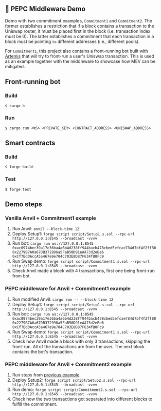 ## 🥤 PEPC Middleware Demo

Demo with two commitment examples, `Commitment1` and `Commitment2`. The former establishes a restriction that if a block contains a transaction to the Uniswap router, it must be placed first in the block (i.e. transaction index must be 0). The latter establishes a commitment that each transaction in a block must be pointing `to` different addresses (i.e., different pools).

For `Commitment1`, this project also contains a front-running bot built with [Artemis](https://github.com/paradigmxyz/artemis) that will try to front-run a user's Uniswap transaction. This is used as an example together with the middleware to showcase how MEV can be mitigated.

## Front-running bot

### Build

```shell
$ cargo b
```

### Run

```shell
$ cargo run <WS> <PRIVATE_KEY> <CONTRACT_ADDRESS> <UNISWAP_ADDRESS>
```

## Smart contracts

### Build

```shell
$ forge build
```

### Test

```shell
$ forge test
```

## Demo steps

### Vanilla Anvil + Commitment1 example

1. Run Anvil: `anvil --block-time 12`
2. Deploy Setup1: `forge script script/Setup1.s.sol --rpc-url http://127.0.0.1:8545 --broadcast -vvvv`
3. Run bot: `cargo run ws://127.0.0.1:8545 0xac0974bec39a17e36ba4a6b4d238ff944bacb478cbed5efcae784d7bf4f2ff80 0x2279B7A0a67DB372996a5FaB50D91eAA73d2eBe6 0xCf7Ed3AccA5a467e9e704C703E8D87F634fB0Fc9`
4. Run Swap demo: `forge script script/Commitment1.s.sol --rpc-url http://127.0.0.1:8545 --broadcast -vvvv`
5. Check Anvil made a block with 4 transactions, first one being front-run from bot.

### PEPC middleware for Anvil + Commitment1 example

1. Run modified Anvil: `cargo run -- --block-time 12`
2. Deploy Setup1: `forge script script/Setup1.s.sol --rpc-url http://127.0.0.1:8545 --broadcast -vvvv`
3. Run bot: `cargo run ws://127.0.0.1:8545 0xac0974bec39a17e36ba4a6b4d238ff944bacb478cbed5efcae784d7bf4f2ff80 0x2279B7A0a67DB372996a5FaB50D91eAA73d2eBe6 0xCf7Ed3AccA5a467e9e704C703E8D87F634fB0Fc9`
4. Run Swap demo: `forge script script/Commitment1.s.sol --rpc-url http://127.0.0.1:8545 --broadcast -vvvv`
5. Check how Anvil made a block with only 3 transactions, skipping the front-run. All of the transactions are from the user. The next block contains the bot's transaction.

### PEPC middleware for Anvil + Commitment2 example

1. Run steps from [previous example](#pepc-middleware-for-anvil--commitment1-example)
1. Deploy Setup2: `forge script script/Setup2.s.sol --rpc-url http://127.0.0.1:8545 --broadcast -vvvv`
2. Run demo: `forge script script/Commitment2.s.sol --rpc-url http://127.0.0.1:8545 --broadcast -vvvv`
3. Check how the two transactions got separated into different blocks to fulfill the commitment.
